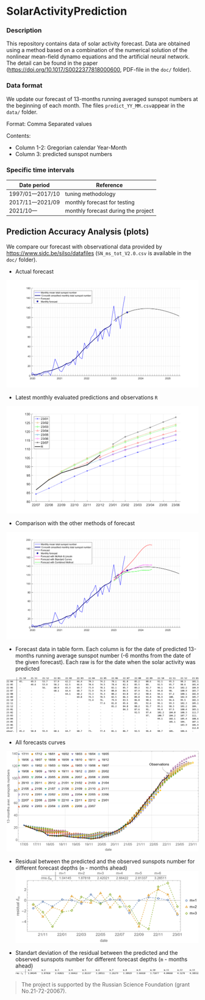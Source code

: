 # SolarActivityPrediction

### Description

This repository contains data of solar activity forecast. 
Data are obtained using a method based on a combination of the numerical solution of the nonlinear mean-field dynamo equations and the artificial neural network.
The detail can be found in the paper (https://doi.org/10.1017/S0022377818000600, PDF-file  in the `doc/` folder).

### Data format
We update our forecast of 13-months running averaged sunspot numbers at the beginning of each month.
The files `predict_YY_MM.csv`appear in the `data/` folder.

Format: Comma Separated values

Contents:
- Column 1-2: Gregorian calendar  Year-Month
- Column 3: predicted sunspot numbers 

### Specific time intervals

| Date period    |      Reference  |
|----------------|----------|
|1997/01—2017/10 | tuning methodology |
|2017/11—2021/09 | monthly forecast for testing |
|2021/10—        | monthly forecast during the project |

## Prediction Accuracy Analysis (plots)
We compare our forecast with observational data provided by https://www.sidc.be/silso/datafiles
(`SN_ms_tot_V2.0.csv` is available in the `doc/` folder).

* Actual forecast

![plot](./figs/f_2.png)

* Latest monthly evaluated predictions and observations  `R`

![plot](./figs/f_1.png)

* Comparison with the other methods of forecast

![plot](./figs/f_all.png)

* Forecast data in table form. Each column is for the date of predicted 13-months running average sunspot number (-6 months from the date of the given forecast). Each raw is for the date when the solar activity was predicted  

![plot](./figs/fig2.png)

* All forecasts curves

![plot](./figs/fig1.png)

* Residual between the predicted and the observed sunspots number for different forecast depths (`m` - months ahead)
![plot](./figs/fig3.png)

* Standart deviation of the residual between the predicted and the observed sunspots number for different forecast depths (`m` - months ahead)
![plot](./figs/fig4.png)

> The project is supported by the Russian Science Foundation (grant No.21-72-20067).
